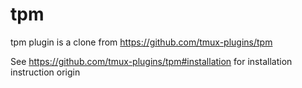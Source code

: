 # tpm
tpm plugin is a clone from https://github.com/tmux-plugins/tpm

See https://github.com/tmux-plugins/tpm#installation for installation instruction origin
